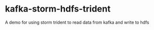 # kafka-storm-hdfs-trident
A demo for using storm trident to read data from kafka and write to hdfs
